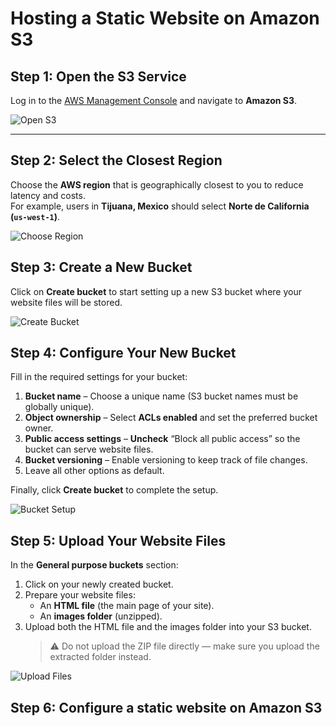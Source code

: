 # Hosting a Static Website on Amazon S3

## Step 1: Open the S3 Service
Log in to the [AWS Management Console](https://console.aws.amazon.com/) and navigate to **Amazon S3**.

![Open S3](https://github.com/user-attachments/assets/b7ec369c-d243-4e54-ba19-92b1663b3905)

---

## Step 2: Select the Closest Region
Choose the **AWS region** that is geographically closest to you to reduce latency and costs.  
For example, users in **Tijuana, Mexico** should select **Norte de California (`us-west-1`)**.

![Choose Region](https://github.com/user-attachments/assets/3c890715-bc05-4c4b-a2f3-db19ed178ff0)

## Step 3: Create a New Bucket
Click on **Create bucket** to start setting up a new S3 bucket where your website files will be stored.

![Create Bucket](https://github.com/user-attachments/assets/5db496fa-244c-40bf-a6c2-d7a2a2fc9f3b)

## Step 4: Configure Your New Bucket

Fill in the required settings for your bucket:

1. **Bucket name** – Choose a unique name (S3 bucket names must be globally unique).  
2. **Object ownership** – Select **ACLs enabled** and set the preferred bucket owner.  
3. **Public access settings** – **Uncheck** “Block all public access” so the bucket can serve website files.  
4. **Bucket versioning** – Enable versioning to keep track of file changes.  
5. Leave all other options as default.  

Finally, click **Create bucket** to complete the setup.

![Bucket Setup](https://github.com/user-attachments/assets/65757505-e5d0-404d-a441-09f6662f02ef)

## Step 5: Upload Your Website Files

In the **General purpose buckets** section:

1. Click on your newly created bucket.  
2. Prepare your website files:  
   - An **HTML file** (the main page of your site).  
   - An **images folder** (unzipped).  
3. Upload both the HTML file and the images folder into your S3 bucket.  
   > ⚠️ Do not upload the ZIP file directly — make sure you upload the extracted folder instead.

![Upload Files](https://github.com/user-attachments/assets/969fc3f1-f97e-4749-86bf-c767f000552b)

## Step 6: Configure a static website on Amazon S3

